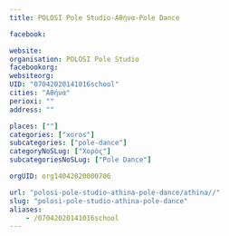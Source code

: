 ```yaml
---
title: POLOSI Pole Studio-Αθήνα-Pole Dance

facebook:

website:
organisation: POLOSI Pole Studio
facebookorg:
websiteorg:
UID: "07042020141016school"
cities: "Αθήνα"
perioxi: ""
address: ""

places: [""]
categories: ["xoros"]
subcategories: ["pole-dance"]
categoryNoSLug: ["Χορός"]
subcategoriesNoSLug: ["Pole Dance"]

orgUID: org14042020000706

url: "polosi-pole-studio-athina-pole-dance/athina//"
slug: "polosi-pole-studio-athina-pole-dance"
aliases:
    - /07042020141016school
---
```





